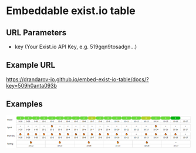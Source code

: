 # Embeddable exist.io table

## URL Parameters

- key (Your Exist.io API Key, e.g. 519gqn9tosadgn...)

## Example URL
https://drandarov-io.github.io/embed-exist-io-table/docs/?key=509h0anta093b

## Examples

![table](images/table.png)
